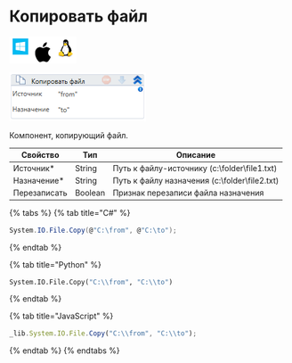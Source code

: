 # Копировать файл

![](<../../../.gitbook/assets/image (100) (1) (10) (133).png>)

![](<../../../.gitbook/assets/image (45).png>)

Компонент, копирующий файл.

| Свойство     | Тип     | Описание                                      |
| ------------ | ------- | --------------------------------------------- |
| Источник\*   | String  | Путь к файлу-источнику (c:\folder\file1.txt)  |
| Назначение\* | String  | Путь к файлу назначения (c:\folder\file2.txt) |
| Перезаписать | Boolean | Признак перезаписи файла назначения           |

{% tabs %}
{% tab title="C#" %}
```csharp
System.IO.File.Copy(@"C:\from", @"C:\to");
```
{% endtab %}

{% tab title="Python" %}
```python
System.IO.File.Copy("C:\\from", "C:\\to")
```
{% endtab %}

{% tab title="JavaScript" %}
```javascript
_lib.System.IO.File.Copy("C:\\from", "C:\\to");
```
{% endtab %}
{% endtabs %}
